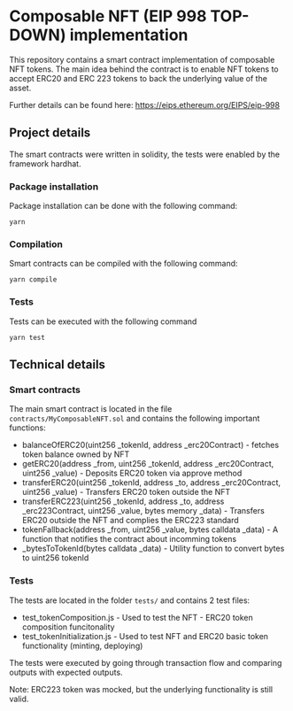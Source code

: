 # Composable NFT (EIP 998 TOP-DOWN) implementation

This repository contains a smart contract implementation of composable NFT tokens.
The main idea behind the contract is to enable NFT tokens to accept ERC20 and ERC 223 tokens to back the underlying value of the asset.

Further details can be found here: https://eips.ethereum.org/EIPS/eip-998

## Project details

The smart contracts were written in solidity, the tests were enabled by the framework hardhat.

### Package installation

Package installation can be done with the following command:

    yarn

### Compilation
Smart contracts can be compiled with the following command:

    yarn compile

### Tests
Tests can be executed with the following command

    yarn test

## Technical details

### Smart contracts
The main smart contract is located in the file `contracts/MyComposableNFT.sol` and contains the following important functions:

* balanceOfERC20(uint256 _tokenId, address _erc20Contract) - fetches token balance owned by NFT 
* getERC20(address _from, uint256 _tokenId, address _erc20Contract, uint256 _value) - Deposits ERC20 token via approve method
* transferERC20(uint256 _tokenId, address _to, address _erc20Contract, uint256 _value) - Transfers ERC20 token outside the NFT
* transferERC223(uint256 _tokenId, address _to, address _erc223Contract, uint256 _value, bytes memory _data) - Transfers ERC20 outside the NFT and complies the ERC223 standard
* tokenFallback(address _from, uint256 _value, bytes calldata _data) - A function that notifies the contract about incomming tokens
* _bytesToTokenId(bytes calldata _data) - Utility function to convert bytes to uint256 tokenId

### Tests

The tests are located in the folder `tests/` and contains 2 test files:

* test_tokenComposition.js - Used to test the NFT - ERC20 token composition funcitonality
* test_tokenInitialization.js - Used to test NFT and ERC20 basic token functionality (minting, deploying)

The tests were executed by going through transaction flow and comparing outputs with expected outputs.

Note: ERC223 token was mocked, but the underlying functionality is still valid.